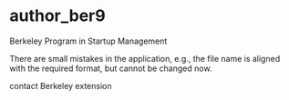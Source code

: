 # author_ber9
Berkeley Program in Startup Management 

There are small mistakes in the application, e.g., the file name is aligned with the required format, but cannot be changed now.

contact Berkeley extension
